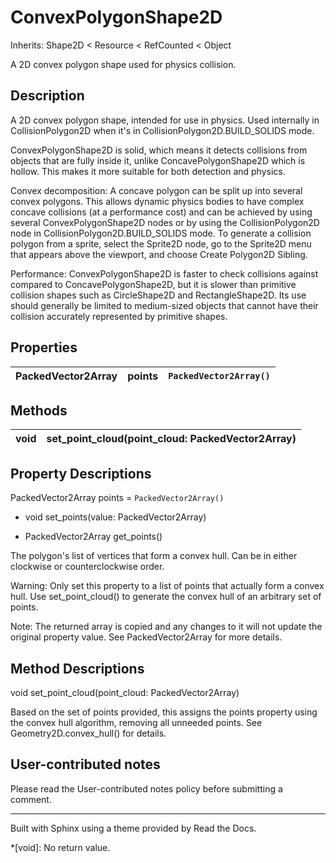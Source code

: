 # ConvexPolygonShape2D

Inherits: Shape2D < Resource < RefCounted < Object

A 2D convex polygon shape used for physics collision.

## Description

A 2D convex polygon shape, intended for use in physics. Used internally in
CollisionPolygon2D when it's in CollisionPolygon2D.BUILD_SOLIDS mode.

ConvexPolygonShape2D is solid, which means it detects collisions from objects
that are fully inside it, unlike ConcavePolygonShape2D which is hollow. This
makes it more suitable for both detection and physics.

Convex decomposition: A concave polygon can be split up into several convex
polygons. This allows dynamic physics bodies to have complex concave
collisions (at a performance cost) and can be achieved by using several
ConvexPolygonShape2D nodes or by using the CollisionPolygon2D node in
CollisionPolygon2D.BUILD_SOLIDS mode. To generate a collision polygon from a
sprite, select the Sprite2D node, go to the Sprite2D menu that appears above
the viewport, and choose Create Polygon2D Sibling.

Performance: ConvexPolygonShape2D is faster to check collisions against
compared to ConcavePolygonShape2D, but it is slower than primitive collision
shapes such as CircleShape2D and RectangleShape2D. Its use should generally be
limited to medium-sized objects that cannot have their collision accurately
represented by primitive shapes.

## Properties

PackedVector2Array | points | `PackedVector2Array()`  
---|---|---  
  
## Methods

void | set_point_cloud(point_cloud: PackedVector2Array)  
---|---  
  
## Property Descriptions

PackedVector2Array points = `PackedVector2Array()`

  * void set_points(value: PackedVector2Array)

  * PackedVector2Array get_points()

The polygon's list of vertices that form a convex hull. Can be in either
clockwise or counterclockwise order.

Warning: Only set this property to a list of points that actually form a
convex hull. Use set_point_cloud() to generate the convex hull of an arbitrary
set of points.

Note: The returned array is copied and any changes to it will not update the
original property value. See PackedVector2Array for more details.

## Method Descriptions

void set_point_cloud(point_cloud: PackedVector2Array)

Based on the set of points provided, this assigns the points property using
the convex hull algorithm, removing all unneeded points. See
Geometry2D.convex_hull() for details.

## User-contributed notes

Please read the User-contributed notes policy before submitting a comment.

* * *

Built with Sphinx using a theme provided by Read the Docs.

  *[void]: No return value.

